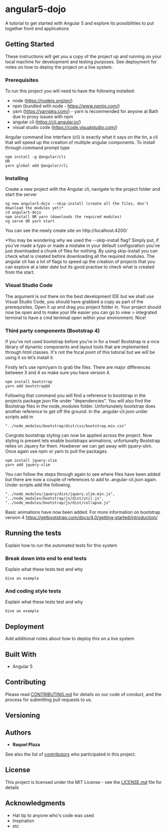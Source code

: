 # angular5-dojo
A tutorial to get started with Angular 5 and explore its possibilities to put together front end applications

## Getting Started

These instructions will get you a copy of the project up and running on your local machine for development and testing purposes. See deployment for notes on how to deploy the project on a live system.

### Prerequisites

To run this project you will need to have the following installed:

* node (https://nodejs.org/en/)
* npm (bundled with node - https://www.npmjs.com/)
* yarn (https://yarnpkg.com/) - yarn is recommended for anyone at Bath due to proxy issues with npm
* angular cli (https://cli.angular.io/)
* visual studio code (https://code.visualstudio.com/)

Angular command line interface (cli) is exactly what it says on the tin, a cli that will speed up the creation of multiple angular components. To install through command prompt type

```
npm install -g @angular/cli 
OR 
yarn global add @angular/cli
```

### Installing

Create a new project with the Angular cli, navigate to the project folder and start the server

```
ng new angular5-dojo --skip-install (create all the files, don't download the modules yet)*
cd angular5-dojo
npm install OR yarn (downloads the required modules)
ng serve OR yarn start
```

You can see the newly create site on http://localhost:4200/

*You may be wondering why we used the --skip-install flag? Simply put, if you've made a typo or made a mistake in your default configuration you've just downloaded a chunk of files for nothing. By using skip-install you can check what is created before downloading all the required modules. The angular cli has a lot of flags to speed up the creation of projects that you can explore at a later date but its good practise to check what is created from the start.   

### Visual Studio Code

The argument is out there on the best development IDE but we shall use Visual Studio Code, you should have grabbed a copy as part of the prerequisites. Open it up and drag you project folder in. Your project should now be open and to make your life easier you can go to view > integrated terminal to have a cmd terminal open within your environment. Nice!

### Third party components (Bootstrap 4)

If you've not used bootstrap before you're in for a treat! Bootstrap is a nice library of dynamic components and layout tools that are implemented through html classes. It's not the focal point of this tutorial but we will be using it so let’s install it.

Firstly let’s use npm/yarn to grab the files. There are major differences between 3 and 4 so make sure you have version 4.

```
npm install bootstrap
yarn add bootstrap@4
```

Following that command you will find a reference to bootstrap in the projects package.json file under "dependencies". You will also find the Bootstrap files in the node_modules folder. Unfortunately bootstrap does another reference to get off the ground. In the .angular-cli.json under scripts add in     

```
"../node_modules/bootstrap/dist/css/bootstrap.min.css"
```

Congrats bootstrap styling can now be applied across the project. Now styling is present lets enable bootstraps animations, unfortunalty Bootstrap relies on Jquery for them. Howbever we can get away with jquery-slim. Once again use npm or yarn to pull the packages.

```
npm install jquery-slim
yarn add jquery-slim
```

You can follow the steps through again to see where files have been added but there are now a couple of references to add to .angular-cli.json again. Under scripts add the following.

```
"../node_modules/jquery/dist/jquery.slim.min.js",
"../node_modules/bootstrap/js/dist/util.js",
"../node_modules/bootstrap/js/dist/collapse.js"
```

Basic animations have now been added. For more information on bootstrap version 4 https://getbootstrap.com/docs/4.0/getting-started/introduction/

## Running the tests

Explain how to run the automated tests for this system

### Break down into end to end tests

Explain what these tests test and why

```
Give an example
```

### And coding style tests

Explain what these tests test and why

```
Give an example
```

## Deployment

Add additional notes about how to deploy this on a live system

## Built With

* Angular 5

## Contributing

Please read [CONTRIBUTING.md](https://gist.github.com/PurpleBooth/b24679402957c63ec426) for details on our code of conduct, and the process for submitting pull requests to us.

## Versioning
 

## Authors

* **Raquel Plaza**

See also the list of [contributors](https://github.com/your/project/contributors) who participated in this project.

## License

This project is licensed under the MIT License - see the [LICENSE.md](LICENSE.md) file for details

## Acknowledgments

* Hat tip to anyone who's code was used
* Inspiration
* etc



